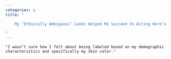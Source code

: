 ```yaml
---
categories: g
title: "

    My ‘Ethnically Ambiguous’ Looks Helped Me Succeed In Acting Here’s Why I Walked Away

"
---
```



    "I wasn’t sure how I felt about being labeled based on my demographic characteristics and specifically my skin color."

